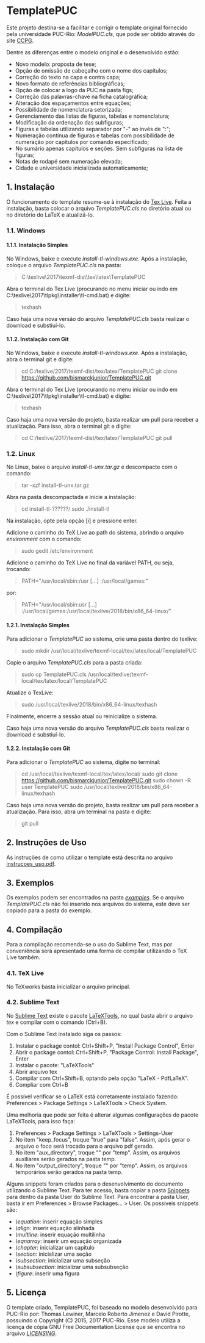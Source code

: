 # TemplatePUC
Este projeto destina-se a facilitar e corrigir o template original fornecido pela universidade PUC-Rio: *ModelPUC.cls*, que pode ser obtido através do site [CCPG].

Dentre as diferenças entre o modelo original e o desenvolvido estão:

* Novo modelo: proposta de tese;
* Opção de omissão de cabeçalho com o nome dos capítulos;
* Correção do texto na capa e contra capa;
* Novo formato de referências bibliográficas;
* Opção de colocar a logo da PUC na pasta figs;
* Correção das palavras-chave na ficha catalográfica;
* Alteração dos espaçamentos entre equações;
* Possibilidade de nomenclatura setorizada;
* Gerenciamento das listas de figuras, tabelas e nomenclatura;
* Modificação da ordenação das subfiguras;
* Figuras e tabelas utilizando separador por "-" ao invés de ":";
* Numeração contínua de figuras e tabelas com possibilidade de numeração por capítulos por comando especificado;
* No sumário apenas capítulos e seções. Sem subfiguras na lista de figuras;
* Notas de rodapé sem numeração elevada;
* Cidade e universidade inicializada automaticamente;


## 1. Instalação
O funcionamento do template resume-se à instalação do [Tex Live]. Feita a instalação, basta colocar o arquivo *TemplatePUC.cls* no diretório atual ou no diretório do LaTeX e atualizá-lo.

### 1.1. Windows

#### 1.1.1. Instalação Simples
No Windows, baixe e execute *install-tl-windows.exe*. Após a instalação, coloque o arquivo *TemplatePUC.cls* na pasta:

> C:\texlive\2017\texmf-dist\tex\latex\TemplatePUC

Abra o terminal do Tex Live (procurando no menu iniciar ou indo em C:\texlive\2017\tlpkg\installer\tl-cmd.bat) e digite:

> texhash

Caso haja uma nova versão do arquivo *TemplatePUC.cls* basta realizar o download e substiuí-lo.

#### 1.1.2. Instalação com Git

No Windows, baixe e execute *install-tl-windows.exe*. Após a instalação, abra o terminal git e digite:

> cd C:/texlive/2017/texmf-dist/tex/latex/TemplatePUC
> git clone https://github.com/bismarckjunior/TemplatePUC.git

Abra o terminal do Tex Live (procurando no menu iniciar ou indo em C:\texlive\2017\tlpkg\installer\tl-cmd.bat) e digite:

> texhash

Caso haja uma nova versão do projeto, basta realizar um pull para receber a atualização. Para isso, abra o terminal git e digite:

> cd C:/texlive/2017/texmf-dist/tex/latex/TemplatePUC
> git pull

### 1.2. Linux

No Linux, baixe o arquivo *install-tl-unx.tar.gz* e descompacte com o comando:

> tar -xzf install-tl-unx.tar.gz

Abra na pasta descompactada e inicie a instalação:

> cd install-tl-??????/
> sudo ./install-tl

Na instalação, opte pela opção [i] e pressione enter.

Adicione o caminho do TeX Live ao path do sistema, abrindo o arquivo *environment* com o comando:

> sudo gedit /etc/environment

Adicione o caminho do TeX Live no final da variável PATH, ou seja, trocando:

> PATH="/usr/local/sbin:/usr [...] :/usr/local/games:"

por:

> PATH="/usr/local/sbin:usr [...] :/usr/local/games:/usr/local/texlive/2018/bin/x86_64-linux/"

#### 1.2.1. Instalação Simples

Para adicionar o *TemplatePUC* ao sistema, crie uma pasta dentro do texlive:

> sudo mkdir /usr/local/texlive/texmf-local/tex/latex/local/TemplatePUC

Copie o arquivo *TemplatePUC.cls* para a pasta criada:

> sudo cp TemplatePUC.cls /usr/local/texlive/texmf-local/tex/latex/local/TemplatePUC

Atualize o TexLive:

> sudo /usr/local/texlive/2018/bin/x86_64-linux/texhash

Finalmente, encerre a sessão atual ou reinicialize o sistema.

Caso haja uma nova versão do arquivo *TemplatePUC.cls* basta realizar o download e substiuí-lo.

#### 1.2.2. Instalação com Git

Para adicionar o *TemplatePUC* ao sistema, digite no terminal:

> cd /usr/local/texlive/texmf-local/tex/latex/local/
> sudo git clone https://github.com/bismarckjunior/TemplatePUC.git
> sudo chown -R user TemplatePUC
> sudo /usr/local/texlive/2018/bin/x86_64-linux/texhash

Caso haja uma nova versão do projeto, basta realizar um pull para receber a atualização. Para isso, abra um terminal na pasta e digite:

> git pull

## 2. Instruções de Uso
As instruções de como utilizar o template está descrita no arquivo [instrucoes_uso.pdf](doc/InstrucoesUso/instrucoes_uso.pdf).

## 3. Exemplos
Os exemplos podem ser encontrados na pasta [*examples*](examples/). Se o arquivo *TemplatePUC.cls* não foi inserido nos arquivos do sistema, este deve ser copiado para a pasta do exemplo.

## 4. Compilação
Para a compilação recomenda-se o uso do Sublime Text, mas por conveniência será apresentado uma forma de compilar utilizando o TeX Live também.

### 4.1. TeX Live
No TeXworks basta inicializar o arquivo principal.

### 4.2. Sublime Text
No [Sublime Text] existe o pacote [LaTeXTools], no qual basta abrir o arquivo *tex* e compilar com o comando (Ctrl+B).

Com o Sublime Text instalado siga os passos:
1. Instalar o package contol: Ctrl+Shift+P, "Install Package Control", Enter
2. Abrir o package contol: Ctrl+Shift+P, "Package Control: Install Package", Enter
3. Instalar o pacote: "LaTeXTools"
4. Abrir arquivo tex
5. Compilar com Ctrl+Shift+B, optando pela opção "LaTeX - PdfLaTeX".
6. Compliar com Ctrl+B

É possível verificar se o LaTeX está corretamente instalado fazendo:
Preferences > Package Settings > LaTeXTools > Check System.

Uma melhoria que pode ser feita é alterar algumas configurações do pacote LaTeXTools, para isso faça:
1. Preferences > Package Settings > LaTeXTools > Settings-User
2. No item "keep_focus", troque "true" para "false". Assim, após gerar o arquivo o foco será trocado para o arquivo pdf gerado.
3. No item "aux_directory", troque "" por "temp". Assim, os arquivos auxiliares serão gerados na pasta temp.
4. No item "output_directory", troque "" por "temp". Assim, os arquivos temporários serão gerados na pasta temp.

Alguns snippets foram criados para o desenvolvimento do documento utilizando o Sublime Text. Para ter acesso, basta copiar a pasta [Snippets](sublime_text/snippets) para dentro da pasta User do Sublime Text. Para encontrar a pasta User, basta ir em Preferences > Browse Packages... > User. Os possíveis snippets são:
* *\equation*: inserir equação simples
* *\align*: inserir equação alinhada
* *\multline*: inserir equação multilinha
* *\eqnarray*: inserir um equação organizada
* *\chapter*: inicializar um capítulo
* *\section*: inicializar uma seção
* *\subsection*: inicializar uma subseção
* *\subsubsection*: inicializar uma subsubseção
* *\figure*: inserir uma figura

## 5. Licença
O template criado, TemplatePUC, foi baseado no modelo desenvolvido para PUC-Rio por: Thomas Lewiner, Marcelo Roberto Jimenez e David Pirotte, possuindo o Copyright (C) 2015, 2017 PUC-Rio. Esse modelo utiliza a licença de cópia GNU Free Documentation License que se encontra no arquivo [*LICENSING*](LICENSING).


[CCPG]: http://www.puc-rio.br/ensinopesq/ccpg/apresentacao_ted.html
[Tex Live]: https://www.tug.org/texlive/acquire-netinstall.html
[Sublime Text]: https://www.sublimetext.com/
[LaTeXTools]: https://packagecontrol.io/packages/LaTeXTools